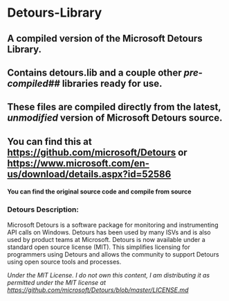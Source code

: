 # Detours-Library

## A compiled version of the Microsoft Detours Library.

## Contains detours.lib and a couple other **pre-compiled*##* libraries ready for use.
## These files are compiled directly from the latest, ***unmodified*** version of Microsoft Detours source.
## You can find this at https://github.com/microsoft/Detours or https://www.microsoft.com/en-us/download/details.aspx?id=52586

#### You can find the original source code and compile from source
 ### Detours Description: 

Microsoft Detours is a software package for monitoring and instrumenting API calls on Windows. Detours has been used by many ISVs and is also used by product teams at Microsoft. Detours is now available under a standard open source license (MIT). This simplifies licensing for programmers using Detours and allows the community to support Detours using open source tools and processes.

_Under the MIT License._
_I do not own this content, I am distributing it as permitted under the MIT license at https://github.com/microsoft/Detours/blob/master/LICENSE.md_
